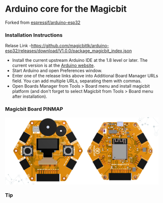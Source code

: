 # Arduino core for the Magicbit
Forked from [espressif/arduino-esp32](https://github.com/espressif/arduino-esp32)

### Installation Instructions
Relase Link -https://github.com/magicbitlk/arduino-esp32/releases/download/V1.0.0/package_magicbit_index.json 

- Install the current upstream Arduino IDE at the 1.8 level or later. The current version is at the [Arduino website](http://www.arduino.cc/en/main/software).
- Start Arduino and open Preferences window.
- Enter one of the release links above into Additional Board Manager URLs field. You can add multiple URLs, separating them with commas.
- Open Boards Manager from Tools > Board menu and install magicbit platform (and don't forget to select Magicbit from Tools > Board menu after installation).

### Magicbit Board PINMAP

![Pin Functions](docs/Layout.png)

### Tip


